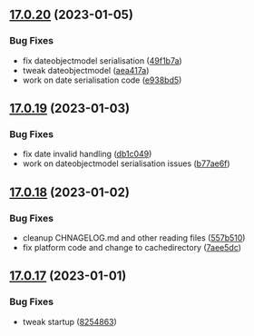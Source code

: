 ## [17.0.20](https://github.com/phandcock/GrampsView/compare/v17.0.19...v17.0.20) (2023-01-05)


### Bug Fixes

* fix dateobjectmodel serialisation ([49f1b7a](https://github.com/phandcock/GrampsView/commit/49f1b7a6dfd4be1b47624b8571674d367581f22f))
* tweak dateobjectmodel ([aea417a](https://github.com/phandcock/GrampsView/commit/aea417a411d497fa2aceb399c80e412be0b78e55))
* work on date serialisation code ([e938bd5](https://github.com/phandcock/GrampsView/commit/e938bd5c69e6f5f47670b958cedef365d7ada2f3))



## [17.0.19](https://github.com/phandcock/GrampsView/compare/v17.0.18...v17.0.19) (2023-01-03)


### Bug Fixes

* fix date invalid handling ([db1c049](https://github.com/phandcock/GrampsView/commit/db1c0490ec4e21ebbcac2a2c9b4a99a086def465))
* work on dateobjectmodel serialisation issues ([b77ae6f](https://github.com/phandcock/GrampsView/commit/b77ae6fa2d563faf88be4890c33003e451c9c5bb))



## [17.0.18](https://github.com/phandcock/GrampsView/compare/v17.0.17...v17.0.18) (2023-01-02)


### Bug Fixes

* cleanup CHNAGELOG.md and other reading files ([557b510](https://github.com/phandcock/GrampsView/commit/557b510ae29e714208b66b867e0ab7d06fd2ba12))
* fix platform code and change to cachedirectory ([7aee5dc](https://github.com/phandcock/GrampsView/commit/7aee5dc1f078fa2cb31fd3a3ef908c5b8920ef1f))



## [17.0.17](https://github.com/phandcock/GrampsView/compare/v17.0.16...v17.0.17) (2023-01-01)


### Bug Fixes

* tweak startup ([8254863](https://github.com/phandcock/GrampsView/commit/8254863d97350269f56ab4ebfaf8fbbcd4feaca2))



